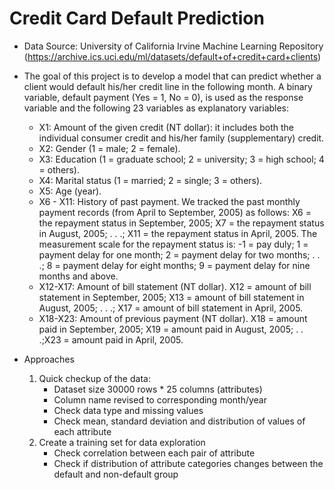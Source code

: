 # Credit Card Default Prediction 

- Data Source: University of California Irvine Machine Learning Repository (https://archive.ics.uci.edu/ml/datasets/default+of+credit+card+clients)

- The goal of this project is to develop a model that can predict whether a client would default his/her credit line in the following month. A binary variable, default payment (Yes = 1, No = 0), is used as the response variable and the following 23 variables as explanatory variables:

    - X1: Amount of the given credit (NT dollar): it includes both the individual consumer credit and his/her family (supplementary) credit.
    - X2: Gender (1 = male; 2 = female).
    - X3: Education (1 = graduate school; 2 = university; 3 = high school; 4 = others).
    - X4: Marital status (1 = married; 2 = single; 3 = others).
    - X5: Age (year).
    - X6 - X11: History of past payment. We tracked the past monthly payment records (from April to September, 2005) as follows: X6 = the repayment status in September, 2005; X7 = the repayment status in August, 2005; . . .; X11 = the repayment status in April, 2005. The measurement scale for the repayment status is: -1 = pay duly; 1 = payment delay for one month; 2 = payment delay for two months; . . .; 8 = payment delay for eight months; 9 = payment delay for nine months and above.
    - X12-X17: Amount of bill statement (NT dollar). X12 = amount of bill statement in September, 2005; X13 = amount of bill statement in August, 2005; . . .; X17 = amount of bill statement in April, 2005.
    - X18-X23: Amount of previous payment (NT dollar). X18 = amount paid in September, 2005; X19 = amount paid in August, 2005; . . .;X23 = amount paid in April, 2005. 

- Approaches
    1. Quick checkup of the data:
        - Dataset size 30000 rows * 25 columns (attributes)
        - Column name revised to corresponding month/year
        - Check data type and missing values
        - Check mean, standard deviation and distribution of values of each attribute
    2. Create a training set for data exploration
        - Check correlation between each pair of attribute
        - Check if distribution of attribute categories changes between the default and non-default group
        
        